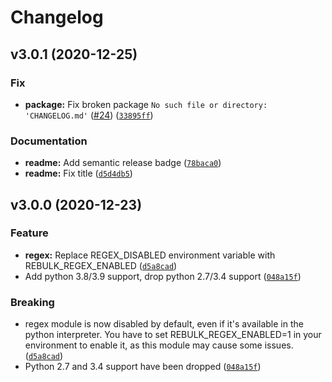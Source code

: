 Changelog
=========

<!--next-version-placeholder-->

## v3.0.1 (2020-12-25)
### Fix
* **package:** Fix broken package `No such file or directory: 'CHANGELOG.md'` ([#24](https://github.com/Toilal/rebulk/issues/24)) ([`33895ff`](https://github.com/Toilal/rebulk/commit/33895ff358ff5051768fb98d4e840691e7af9bdf))

### Documentation
* **readme:** Add semantic release badge ([`78baca0`](https://github.com/Toilal/rebulk/commit/78baca0c529083d7f583ffec58aeb23734d67ce5))
* **readme:** Fix title ([`d5d4db5`](https://github.com/Toilal/rebulk/commit/d5d4db5cd7f6e2cb1308acd26bfb98838815fad4))

## v3.0.0 (2020-12-23)
### Feature
* **regex:** Replace REGEX_DISABLED environment variable with REBULK_REGEX_ENABLED ([`d5a8cad`](https://github.com/Toilal/rebulk/commit/d5a8cad6281533ee549a46ca70e1a25e5777eda3))
* Add python 3.8/3.9 support, drop python 2.7/3.4 support ([`048a15f`](https://github.com/Toilal/rebulk/commit/048a15f90833ba8d33ea84d56e9955d31b514dc3))

### Breaking
* regex module is now disabled by default, even if it's available in the python interpreter. You have to set REBULK_REGEX_ENABLED=1 in your environment to enable it, as this module may cause some issues.  ([`d5a8cad`](https://github.com/Toilal/rebulk/commit/d5a8cad6281533ee549a46ca70e1a25e5777eda3))
* Python 2.7 and 3.4 support have been dropped  ([`048a15f`](https://github.com/Toilal/rebulk/commit/048a15f90833ba8d33ea84d56e9955d31b514dc3))
